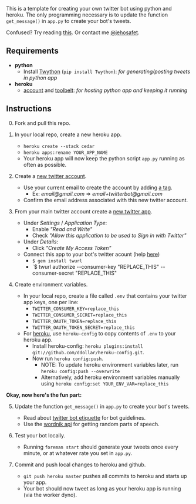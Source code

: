 This is a template for creating your own twitter bot using python and heroku. The only programming necessary is to update the function ```get_message()``` in ```app.py``` to create your bot's tweets.

Confused? Try reading [this](http://tinysubversions.com/2013/09/how-to-make-a-twitter-bot/). Or contact me [@jehosafet](https://twitter.com/jehosafet).

Requirements
--------
* __python__
   * Install [Twython](https://github.com/ryanmcgrath/twython) (```pip install Twython```): _for generating/posting tweets in python app_
* __heroku__
   * [account](https://www.heroku.com/) and [toolbelt](https://toolbelt.heroku.com/): _for hosting python app and keeping it running_

Instructions
--------
0. Fork and pull this repo.

1. In your local repo, create a new heroku app.
    * ```heroku create --stack cedar```
    * ```heroku apps:rename YOUR_APP_NAME```
    * Your heroku app will now keep the python script ```app.py``` running as often as possible.

2. Create a [new twitter account](https://twitter.com/).
    * Use your current email to create the account by adding [a tag](http://en.wikipedia.org/wiki/Email_address#Address_tags).
       - Ex: _email@gmail.com_ => _email+twitterbot@gmail.com_
    * Confirm the email address associated with this new twitter account.

3. From your main twitter account create a [new twitter app](https://dev.twitter.com/apps).
    * Under _Settings_ / _Application Type_:
        - Enable _"Read and Write"_
        - Check _"Allow this application to be used to Sign in with Twitter"_
    * Under _Details_:
        - Click _"Create My Access Token"_
    * Connect this app to your bot's twitter acount (help [here](http://dghubble.com/blog/posts/twitter-app-write-access-and-bots/))
        - `$ gem install twurl`
        - `$ twurl authorize --consumer-key "REPLACE_THIS" --consumer-secret "REPLACE_THIS"

4. Create environment variables.
    * In your local repo, create a file called ```.env``` that contains your twitter app keys, one per line:
        - ```TWITTER_CONSUMER_KEY=replace_this```
        - ```TWITTER_CONSUMER_SECRET=replace_this```
        - ```TWITTER_OAUTH_TOKEN=replace_this```
        - ```TWITTER_OAUTH_TOKEN_SECRET=replace_this```
    * For [heroku](https://devcenter.heroku.com/articles/config-vars), use ```heroku-config``` to copy contents of ```.env``` to your heroku app.
        - Install heroku-config: ```heroku plugins:install git://github.com/ddollar/heroku-config.git```.
        - Now run ```heroku config:push```.
            - NOTE: To update heroku environment variables later, run ```heroku config:push --overwrite```
            - Alternatively, add heroku environment variables manually using ```heroku config:set YOUR_ENV_VAR=replace_this```

__Okay, now here's the fun part:__

5. Update the function ```get_message()``` in ```app.py``` to create your bot's tweets.
    * Read about [twitter bot etiquette](http://tinysubversions.com/2013/03/basic-twitter-bot-etiquette/) for bot guidelines.
    * Use the [wordnik api](https://github.com/wordnik/wordnik-python) for getting random parts of speech.

6. Test your bot locally.
    * Running ```foreman start``` should generate your tweets once every minute, or at whatever rate you set in ```app.py```.

7. Commit and push local changes to heroku and github.
    * ```git push heroku master``` pushes all commits to heroku and starts up your app.
    * Your bot should now tweet as long as your heroku app is running (via the worker dyno).
